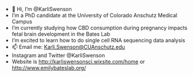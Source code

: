 - 👋 Hi, I’m @KarliSwenson
- I’m a PhD candidate at the University of Colorado Anschutz Medical Campus
- I’m currently studying how CBD consumption during pregnancy impacts fetal brain development in the Bates Lab
- I’m excited to learn how to do single cell RNA sequencing data analysis
- 📫 Email me: Karli.Swenson@CUAnschutz.edu
- Instagram and Twitter @KarliSwenson
- Website is http://karliswensonsci.wixsite.com/home or http://www.emilybateslab.org/

<!---
KarliSwenson/KarliSwenson is a ✨ special ✨ repository because its `README.md` (this file) appears on your GitHub profile.
You can click the Preview link to take a look at your changes.
--->
